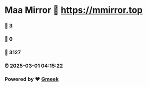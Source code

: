 # Maa Mirror :link: https://mmirror.top 
### :page_facing_up: [3](https://mmirror.top/tag.html) 
### :speech_balloon: 0 
### :hibiscus: 3127 
### :alarm_clock: 2025-03-01 04:15:22 
### Powered by :heart: [Gmeek](https://github.com/Meekdai/Gmeek)
